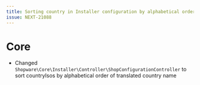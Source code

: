 ```yaml
---
title: Sorting country in Installer configuration by alphabetical order
issue: NEXT-21088
---
```

# Core
*  Changed `Shopware\Core\Installer\Controller\ShopConfigurationController` to sort countryIsos by alphabetical order of translated country name
